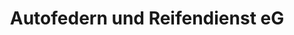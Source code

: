 ---
title: "Autofedern und Reifendienst eG"
url: /altenburg/autofedern-und-reifendienst-eg/
shop: Reifen
---